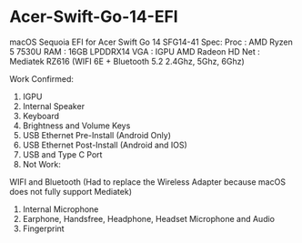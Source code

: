 # Acer-Swift-Go-14-EFI
macOS Sequoia EFI for Acer Swift Go 14 SFG14-41 Spec: Proc : AMD Ryzen 5 7530U RAM : 16GB LPDDRX14 VGA : IGPU AMD Radeon HD Net : Mediatek RZ616 (WIFI 6E + Bluetooth 5.2 2.4Ghz, 5Ghz, 6Ghz)

Work Confirmed:
1. IGPU
2. Internal Speaker
3. Keyboard
4. Brightness and Volume Keys
5. USB Ethernet Pre-Install (Android Only)
6. USB Ethernet Post-Install (Android and IOS)
7. USB and Type C Port
8. Not Work:

WIFI and Bluetooth (Had to replace the Wireless Adapter because macOS does not fully support Mediatek)
1. Internal Microphone
2. Earphone, Handsfree, Headphone, Headset Microphone and Audio
3. Fingerprint
